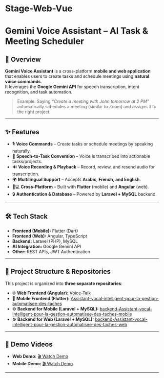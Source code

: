 # Stage-Web-Vue

# Gemini Voice Assistant – AI Task & Meeting Scheduler  

## 📌 Overview  
**Gemini Voice Assistant** is a cross-platform **mobile and web application** that enables users to create tasks and schedule meetings using **natural voice commands**.  
It leverages the **Google Gemini API** for speech transcription, intent recognition, and task automation.  

> Example: Saying _“Create a meeting with John tomorrow at 2 PM”_ automatically schedules a meeting (similar to Zoom) and assigns it to the right project.  

---

## ✨ Features  
- 🎙 **Voice Commands** – Create tasks or schedule meetings by speaking naturally.  
- 📝 **Speech-to-Task Conversion** – Voice is transcribed into actionable tasks/projects.  
- 🔊 **Voice Recording & Playback** – Record, review, and resend audio for transcription.  
- 🌍 **Multilingual Support** – Accepts **Arabic, French, and English**.  
- 📱💻 **Cross-Platform** – Built with **Flutter** (mobile) and **Angular** (web).  
- 🔒 **Authentication & Database** – Powered by **Laravel + MySQL** backend.  

---

## 🛠️ Tech Stack  
- **Frontend (Mobile):** Flutter (Dart)  
- **Frontend (Web):** Angular, TypeScript  
- **Backend:** Laravel (PHP), MySQL  
- **AI Integration:** Google Gemini API  
- **Other:** REST APIs, JWT Authentication  

---

## 📂 Project Structure & Repositories  

This project is organized into **three separate repositories**:  

- 🌐 **Web Frontend (Angular):** [Voice-Talk](https://github.com/raedzayoud/Voice-Talk)  
- 📱 **Mobile Frontend (Flutter):** [Assistant-vocal-intelligent-pour-la-gestion-automatisee-des-taches](https://github.com/raedzayoud/Assistant-vocal-intelligent-pour-la-gestion-automatisee-des-taches)  
- ⚙️ **Backend for Mobile (Laravel + MySQL):** [backend-Assistant-vocal-intelligent-pour-la-gestion-automatisee-des-taches-mobile](https://github.com/raedzayoud/backend-Assistant-vocal-intelligent-pour-la-gestion-automatisee-des-taches)  
- ⚙️ **Backend for Web (Laravel + MySQL):** [backend-Assistant-vocal-intelligent-pour-la-gestion-automatisee-des-taches-web](https://github.com/raedzayoud/backend-Assistant-vocal-intelligent-pour-la-gestion-automatisee-des-taches-web)  

---

## 🎥 Demo Videos  

- **Web Demo:** [🎬 Watch Demo](https://drive.google.com/file/d/11dhSTHqGSy6df3GcKYbIxSpwhNjiIw7U/view?usp=sharing)  
- **Mobile Demo:** [🎬 Watch Demo](https://drive.google.com/file/d/105Xu4Au0VJ7YiyUa3LyJmymVX_vz4WM0/view?usp=sharing)  

---

